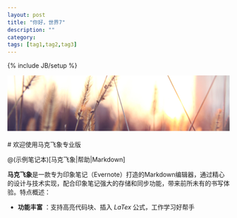 ```yaml
---
layout: post
title: "你好，世界7"
description: ""
category: 
tags: [tag1,tag2,tag3]
---
```

{% include JB/setup %}
<center><img class="post_content_image" src="/assets/themes/silangquan/images/banner.jpg" alt = "Banner pic"/></center><br>
# 欢迎使用马克飞象专业版

@(示例笔记本)[马克飞象|帮助|Markdown]

**马克飞象**是一款专为印象笔记（Evernote）打造的Markdown编辑器，通过精心的设计与技术实现，配合印象笔记强大的存储和同步功能，带来前所未有的书写体验。特点概述：
 <!--more-->
- **功能丰富** ：支持高亮代码块、插入 *LaTex* 公式，工作学习好帮手


